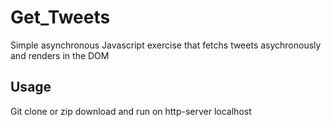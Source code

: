 # Get_Tweets
Simple asynchronous Javascript exercise that fetchs tweets asychronously and renders in the DOM

## Usage
Git clone or zip download and run on http-server localhost

